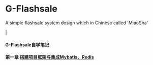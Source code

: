# G-Flashsale
A simple flashsale system design which in Chinese called 'MiaoSha'


|
#### G-Flashsale自学笔记
#### 第一章	[搭建项目框架与集成Mybatis、Redis](https://github.com/GavinZJZhang/G-Flashsale/blob/main/G-Chapter/Chapter1.md)









